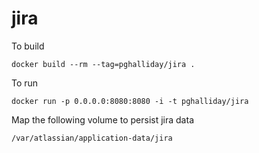 # jira

To build

```
docker build --rm --tag=pghalliday/jira .
```

To run

```
docker run -p 0.0.0.0:8080:8080 -i -t pghalliday/jira
```

Map the following volume to persist jira data

```
/var/atlassian/application-data/jira 
```
